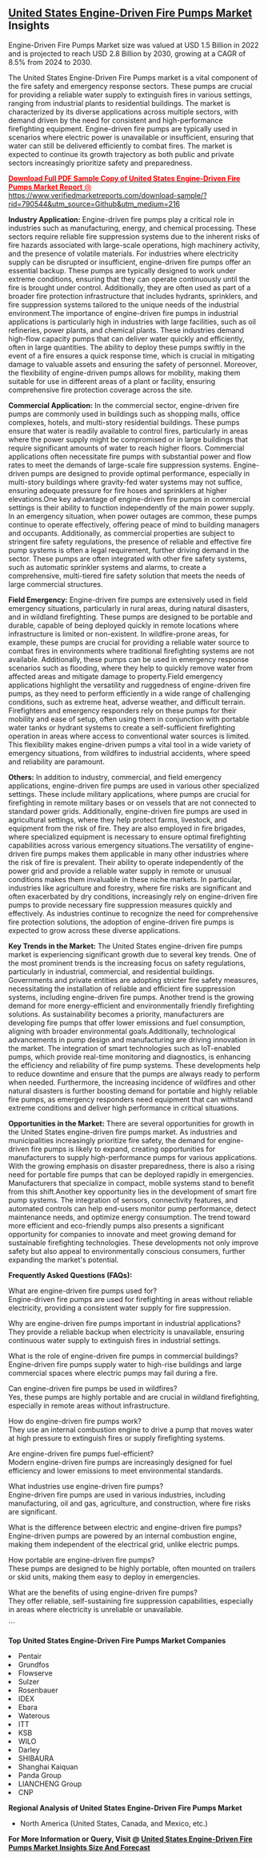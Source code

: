 <h2><a href="https://www.verifiedmarketreports.com/download-sample/?rid=790544&amp;utm_source=Github&amp;utm_medium=216" target="_blank">United States Engine-Driven Fire Pumps Market</a> Insights</h2><p>Engine-Driven Fire Pumps Market size was valued at USD 1.5 Billion in 2022 and is projected to reach USD 2.8 Billion by 2030, growing at a CAGR of 8.5% from 2024 to 2030.</p><p><p>The United States Engine-Driven Fire Pumps market is a vital component of the fire safety and emergency response sectors. These pumps are crucial for providing a reliable water supply to extinguish fires in various settings, ranging from industrial plants to residential buildings. The market is characterized by its diverse applications across multiple sectors, with demand driven by the need for consistent and high-performance firefighting equipment. Engine-driven fire pumps are typically used in scenarios where electric power is unavailable or insufficient, ensuring that water can still be delivered efficiently to combat fires. The market is expected to continue its growth trajectory as both public and private sectors increasingly prioritize safety and preparedness. <a href="#"><p><span class=""><span style="color: #ff0000;"><strong>Download Full PDF Sample Copy of United States Engine-Driven Fire Pumps Market Report</strong> @ </span><a href="https://www.verifiedmarketreports.com/download-sample/?rid=790544&amp;utm_source=Github&amp;utm_medium=216" target="_blank">https://www.verifiedmarketreports.com/download-sample/?rid=790544&amp;utm_source=Github&amp;utm_medium=216</a></span></p></a></p><p><strong>Industry Application:</strong> Engine-driven fire pumps play a critical role in industries such as manufacturing, energy, and chemical processing. These sectors require reliable fire suppression systems due to the inherent risks of fire hazards associated with large-scale operations, high machinery activity, and the presence of volatile materials. For industries where electricity supply can be disrupted or insufficient, engine-driven fire pumps offer an essential backup. These pumps are typically designed to work under extreme conditions, ensuring that they can operate continuously until the fire is brought under control. Additionally, they are often used as part of a broader fire protection infrastructure that includes hydrants, sprinklers, and fire suppression systems tailored to the unique needs of the industrial environment.The importance of engine-driven fire pumps in industrial applications is particularly high in industries with large facilities, such as oil refineries, power plants, and chemical plants. These industries demand high-flow capacity pumps that can deliver water quickly and efficiently, often in large quantities. The ability to deploy these pumps swiftly in the event of a fire ensures a quick response time, which is crucial in mitigating damage to valuable assets and ensuring the safety of personnel. Moreover, the flexibility of engine-driven pumps allows for mobility, making them suitable for use in different areas of a plant or facility, ensuring comprehensive fire protection coverage across the site.</p><p><strong>Commercial Application:</strong> In the commercial sector, engine-driven fire pumps are commonly used in buildings such as shopping malls, office complexes, hotels, and multi-story residential buildings. These pumps ensure that water is readily available to control fires, particularly in areas where the power supply might be compromised or in large buildings that require significant amounts of water to reach higher floors. Commercial applications often necessitate fire pumps with substantial power and flow rates to meet the demands of large-scale fire suppression systems. Engine-driven pumps are designed to provide optimal performance, especially in multi-story buildings where gravity-fed water systems may not suffice, ensuring adequate pressure for fire hoses and sprinklers at higher elevations.One key advantage of engine-driven fire pumps in commercial settings is their ability to function independently of the main power supply. In an emergency situation, when power outages are common, these pumps continue to operate effectively, offering peace of mind to building managers and occupants. Additionally, as commercial properties are subject to stringent fire safety regulations, the presence of reliable and effective fire pump systems is often a legal requirement, further driving demand in the sector. These pumps are often integrated with other fire safety systems, such as automatic sprinkler systems and alarms, to create a comprehensive, multi-tiered fire safety solution that meets the needs of large commercial structures.</p><p><strong>Field Emergency:</strong> Engine-driven fire pumps are extensively used in field emergency situations, particularly in rural areas, during natural disasters, and in wildland firefighting. These pumps are designed to be portable and durable, capable of being deployed quickly in remote locations where infrastructure is limited or non-existent. In wildfire-prone areas, for example, these pumps are crucial for providing a reliable water source to combat fires in environments where traditional firefighting systems are not available. Additionally, these pumps can be used in emergency response scenarios such as flooding, where they help to quickly remove water from affected areas and mitigate damage to property.Field emergency applications highlight the versatility and ruggedness of engine-driven fire pumps, as they need to perform efficiently in a wide range of challenging conditions, such as extreme heat, adverse weather, and difficult terrain. Firefighters and emergency responders rely on these pumps for their mobility and ease of setup, often using them in conjunction with portable water tanks or hydrant systems to create a self-sufficient firefighting operation in areas where access to conventional water sources is limited. This flexibility makes engine-driven pumps a vital tool in a wide variety of emergency situations, from wildfires to industrial accidents, where speed and reliability are paramount.</p><p><strong>Others:</strong> In addition to industry, commercial, and field emergency applications, engine-driven fire pumps are used in various other specialized settings. These include military applications, where pumps are crucial for firefighting in remote military bases or on vessels that are not connected to standard power grids. Additionally, engine-driven fire pumps are used in agricultural settings, where they help protect farms, livestock, and equipment from the risk of fire. They are also employed in fire brigades, where specialized equipment is necessary to ensure optimal firefighting capabilities across various emergency situations.The versatility of engine-driven fire pumps makes them applicable in many other industries where the risk of fire is prevalent. Their ability to operate independently of the power grid and provide a reliable water supply in remote or unusual conditions makes them invaluable in these niche markets. In particular, industries like agriculture and forestry, where fire risks are significant and often exacerbated by dry conditions, increasingly rely on engine-driven fire pumps to provide necessary fire suppression measures quickly and effectively. As industries continue to recognize the need for comprehensive fire protection solutions, the adoption of engine-driven fire pumps is expected to grow across these diverse applications.</p><p><strong>Key Trends in the Market:</strong> The United States engine-driven fire pumps market is experiencing significant growth due to several key trends. One of the most prominent trends is the increasing focus on safety regulations, particularly in industrial, commercial, and residential buildings. Governments and private entities are adopting stricter fire safety measures, necessitating the installation of reliable and efficient fire suppression systems, including engine-driven fire pumps. Another trend is the growing demand for more energy-efficient and environmentally friendly firefighting solutions. As sustainability becomes a priority, manufacturers are developing fire pumps that offer lower emissions and fuel consumption, aligning with broader environmental goals.Additionally, technological advancements in pump design and manufacturing are driving innovation in the market. The integration of smart technologies such as IoT-enabled pumps, which provide real-time monitoring and diagnostics, is enhancing the efficiency and reliability of fire pump systems. These developments help to reduce downtime and ensure that the pumps are always ready to perform when needed. Furthermore, the increasing incidence of wildfires and other natural disasters is further boosting demand for portable and highly reliable fire pumps, as emergency responders need equipment that can withstand extreme conditions and deliver high performance in critical situations.</p><p><strong>Opportunities in the Market:</strong> There are several opportunities for growth in the United States engine-driven fire pumps market. As industries and municipalities increasingly prioritize fire safety, the demand for engine-driven fire pumps is likely to expand, creating opportunities for manufacturers to supply high-performance pumps for various applications. With the growing emphasis on disaster preparedness, there is also a rising need for portable fire pumps that can be deployed rapidly in emergencies. Manufacturers that specialize in compact, mobile systems stand to benefit from this shift.Another key opportunity lies in the development of smart fire pump systems. The integration of sensors, connectivity features, and automated controls can help end-users monitor pump performance, detect maintenance needs, and optimize energy consumption. The trend toward more efficient and eco-friendly pumps also presents a significant opportunity for companies to innovate and meet growing demand for sustainable firefighting technologies. These developments not only improve safety but also appeal to environmentally conscious consumers, further expanding the market's potential.</p><p><strong>Frequently Asked Questions (FAQs):</strong></p><p>What are engine-driven fire pumps used for? <br> Engine-driven fire pumps are used for firefighting in areas without reliable electricity, providing a consistent water supply for fire suppression.</p><p>Why are engine-driven fire pumps important in industrial applications? <br> They provide a reliable backup when electricity is unavailable, ensuring continuous water supply to extinguish fires in industrial settings.</p><p>What is the role of engine-driven fire pumps in commercial buildings? <br> Engine-driven fire pumps supply water to high-rise buildings and large commercial spaces where electric pumps may fail during a fire.</p><p>Can engine-driven fire pumps be used in wildfires? <br> Yes, these pumps are highly portable and are crucial in wildland firefighting, especially in remote areas without infrastructure.</p><p>How do engine-driven fire pumps work? <br> They use an internal combustion engine to drive a pump that moves water at high pressure to extinguish fires or supply firefighting systems.</p><p>Are engine-driven fire pumps fuel-efficient? <br> Modern engine-driven fire pumps are increasingly designed for fuel efficiency and lower emissions to meet environmental standards.</p><p>What industries use engine-driven fire pumps? <br> Engine-driven fire pumps are used in various industries, including manufacturing, oil and gas, agriculture, and construction, where fire risks are significant.</p><p>What is the difference between electric and engine-driven fire pumps? <br> Engine-driven pumps are powered by an internal combustion engine, making them independent of the electrical grid, unlike electric pumps.</p><p>How portable are engine-driven fire pumps? <br> These pumps are designed to be highly portable, often mounted on trailers or skid units, making them easy to deploy in emergencies.</p><p>What are the benefits of using engine-driven fire pumps? <br> They offer reliable, self-sustaining fire suppression capabilities, especially in areas where electricity is unreliable or unavailable.</p>```</p><p><strong>Top United States Engine-Driven Fire Pumps Market Companies</strong></p><div data-test-id=""><p><li>Pentair</li><li> Grundfos</li><li> Flowserve</li><li> Sulzer</li><li> Rosenbauer</li><li> IDEX</li><li> Ebara</li><li> Waterous</li><li> ITT</li><li> KSB</li><li> WILO</li><li> Darley</li><li> SHIBAURA</li><li> Shanghai Kaiquan</li><li> Panda Group</li><li> LIANCHENG Group</li><li> CNP</li></p><div><strong>Regional Analysis of&nbsp;United States Engine-Driven Fire Pumps Market</strong></div><ul><li dir="ltr"><p dir="ltr">North America&nbsp;(United States, Canada, and Mexico, etc.)</p></li></ul><p><strong>For More Information or Query, Visit @&nbsp;</strong><strong><a href="https://www.verifiedmarketreports.com/product/engine-driven-fire-pumps-market/?utm_source=Github&amp;utm_medium=216" target="_blank">United States Engine-Driven Fire Pumps Market Insights Size And Forecast</a></strong></p></div>
